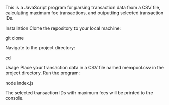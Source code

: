 
This is a JavaScript program for parsing transaction data from a CSV file, calculating maximum fee transactions, and outputting selected transaction IDs.

Installation
Clone the repository to your local machine:


git clone

Navigate to the project directory:


cd 

Usage
Place your transaction data in a CSV file named mempool.csv in the project directory. 
Run the program:


node index.js

The selected transaction IDs with maximum fees will be printed to the console.

